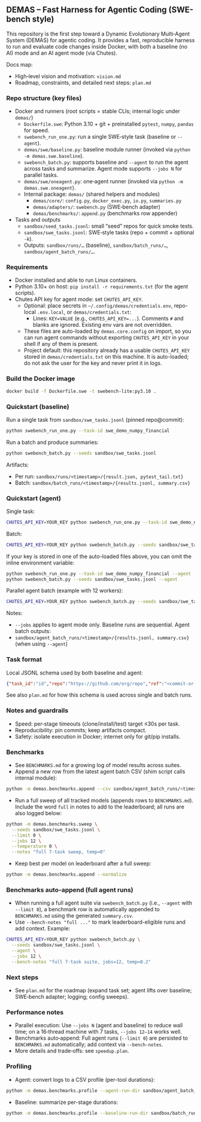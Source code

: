 ## DEMAS – Fast Harness for Agentic Coding (SWE-bench style)

This repository is the first step toward a Dynamic Evolutionary Multi‑Agent System (DEMAS) for agentic coding. It provides a fast, reproducible harness to run and evaluate code changes inside Docker, with both a baseline (no AI) mode and an AI agent mode (via Chutes).

Docs map:
- High‑level vision and motivation: `vision.md`
- Roadmap, constraints, and detailed next steps: `plan.md`

### Repo structure (key files)
- Docker and runners (root scripts = stable CLIs; internal logic under `demas/`)
  - `Dockerfile.swe`: Python 3.10 + git + preinstalled `pytest`, `numpy`, `pandas` for speed.
  - `swebench_run_one.py`: run a single SWE‑style task (baseline or `--agent`).
  - `demas/swe/baseline.py`: baseline module runner (invoked via `python -m demas.swe.baseline`).
  - `swebench_batch.py`: supports baseline and `--agent` to run the agent across tasks and summarize. Agent mode supports `--jobs N` for parallel tasks.
  - `demas/swe/oneagent.py`: one‑agent runner (invoked via `python -m demas.swe.oneagent`).
  - Internal package: `demas/` (shared helpers and modules)
    - `demas/core/`: `config.py`, `docker_exec.py`, `io.py`, `summaries.py`
    - `demas/adapters/`: `swebench.py` (SWE‑bench adapter)
    - `demas/benchmarks/`: `append.py` (benchmarks row appender)
- Tasks and outputs
  - `sandbox/seed_tasks.jsonl`: small “seed” repos for quick smoke tests.
  - `sandbox/swe_tasks.jsonl`: SWE‑style tasks (repo + commit + optional `-k`).
  - Outputs: `sandbox/runs/…` (baseline), `sandbox/batch_runs/…`, `sandbox/agent_batch_runs/…`.

### Requirements
- Docker installed and able to run Linux containers.
- Python 3.10+ on host: `pip install -r requirements.txt` (for the agent scripts).
- Chutes API key for agent mode: set `CHUTES_API_KEY`.
  - Optional: place secrets in `~/.config/demas/credentials.env`, repo-local `.env.local`, or `demas/credentials.txt`:
    - Lines: `KEY=VALUE` (e.g., `CHUTES_API_KEY=...`). Comments `#` and blanks are ignored. Existing env vars are not overridden.
  - These files are auto-loaded by `demas.core.config` on import, so you can run agent commands without exporting `CHUTES_API_KEY` in your shell if any of them is present.
  - Project default: this repository already has a usable `CHUTES_API_KEY` stored in `demas/credentials.txt` on this machine. It is auto-loaded; do not ask the user for the key and never print it in logs.

### Build the Docker image
```bash
docker build -f Dockerfile.swe -t swebench-lite:py3.10 .
```

### Quickstart (baseline)
Run a single task from `sandbox/swe_tasks.jsonl` (pinned repo@commit):
```bash
python swebench_run_one.py --task-id swe_demo_numpy_financial
```
Run a batch and produce summaries:
```bash
python swebench_batch.py --seeds sandbox/swe_tasks.jsonl
```
Artifacts:
- Per run: `sandbox/runs/<timestamp>/{result.json, pytest_tail.txt}`
- Batch: `sandbox/batch_runs/<timestamp>/{results.jsonl, summary.csv}`

### Quickstart (agent)
Single task:
```bash
CHUTES_API_KEY=YOUR_KEY python swebench_run_one.py --task-id swe_demo_numpy_financial --agent
```
Batch:
```bash
CHUTES_API_KEY=YOUR_KEY python swebench_batch.py --seeds sandbox/swe_tasks.jsonl --agent
```
If your key is stored in one of the auto-loaded files above, you can omit the inline environment variable:
```bash
python swebench_run_one.py --task-id swe_demo_numpy_financial --agent
python swebench_batch.py --seeds sandbox/swe_tasks.jsonl --agent
```
Parallel agent batch (example with 12 workers):
```bash
CHUTES_API_KEY=YOUR_KEY python swebench_batch.py --seeds sandbox/swe_tasks.jsonl --agent --jobs 12
```
Notes:
- `--jobs` applies to agent mode only. Baseline runs are sequential.
Agent batch outputs:
- `sandbox/agent_batch_runs/<timestamp>/{results.jsonl, summary.csv}` (when using `--agent`)

### Task format
Local JSONL schema used by both baseline and agent:
```json
{"task_id":"id","repo":"https://github.com/org/repo","ref":"<commit-or-branch>","pytest_k":"","patch_b64":"","timeouts":{"clone":5,"install":20,"test":5}}
```
See also `plan.md` for how this schema is used across single and batch runs.

### Notes and guardrails
- Speed: per‑stage timeouts (clone/install/test) target ≤30s per task.
- Reproducibility: pin commits; keep artifacts compact.
- Safety: isolate execution in Docker; internet only for git/pip installs.

### Benchmarks
- See `BENCHMARKS.md` for a growing log of model results across suites.
- Append a new row from the latest agent batch CSV (shim script calls internal module):
```bash
python -m demas.benchmarks.append --csv sandbox/agent_batch_runs/<timestamp>/summary.csv --notes "short note"
```
- Run a full sweep of all tracked models (appends rows to `BENCHMARKS.md`). Include the word `full` in notes to add to the leaderboard; all runs are also logged below:
```bash
python -m demas.benchmarks.sweep \
  --seeds sandbox/swe_tasks.jsonl \
  --limit 0 \
  --jobs 12 \
  --temperature 0 \
  --notes "full 7-task sweep, temp=0"
```
 - Keep best per model on leaderboard after a full sweep:
```bash
python -m demas.benchmarks.append --normalize
```

### Benchmarks auto-append (full agent runs)
- When running a full agent suite via `swebench_batch.py` (i.e., `--agent` with `--limit 0`), a benchmark row is automatically appended to `BENCHMARKS.md` using the generated `summary.csv`.
- Use `--bench-notes "full ..."` to mark leaderboard-eligible runs and add context. Example:
```bash
CHUTES_API_KEY=YOUR_KEY python swebench_batch.py \
  --seeds sandbox/swe_tasks.jsonl \
  --agent \
  --jobs 12 \
  --bench-notes "full 7-task suite, jobs=12, temp=0.2"
```

### Next steps
- See `plan.md` for the roadmap (expand task set; agent lifts over baseline; SWE‑bench adapter; logging; config sweeps).

### Performance notes
- Parallel execution: Use `--jobs N` (agent and baseline) to reduce wall time; on a 16‑thread machine with 7 tasks, `--jobs 12–14` works well.
- Benchmarks auto‑append: Full agent runs (`--limit 0`) are persisted to `BENCHMARKS.md` automatically; add context via `--bench-notes`.
- More details and trade‑offs: see `speedup.plan`.

### Profiling
- Agent: convert logs to a CSV profile (per-tool durations):
```bash
python -m demas.benchmarks.profile --agent-run-dir sandbox/agent_batch_runs/<timestamp>
```
- Baseline: summarize per-stage durations:
```bash
python -m demas.benchmarks.profile --baseline-run-dir sandbox/batch_runs/<timestamp>
```


